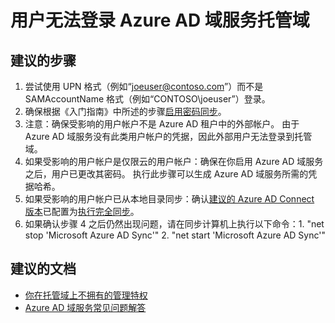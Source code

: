 <properties
    pageTitle="Users are unable to sign in to the Azure AD Domain Services managed domain "
    description="Azure AD 域服务"
    service="microsoft.aad"
    resource="Microsoft_AAD_DomainServices"
    authors="arluca"
    selfHelpType="resource"
    displayOrder="200"
    cloudEnvironments="public"
/>


# <a name="users-are-unable-to-sign-in-to-the-azure-ad-domain-services-managed-domain"></a>用户无法登录 Azure AD 域服务托管域

## <a name="recommended-steps"></a>**建议的步骤**
1.    尝试使用 UPN 格式（例如“joeuser@contoso.com”）而不是 SAMAccountName 格式（例如“CONTOSO\joeuser”）登录。 
2.    确保根据《入门指南》中所述的步骤[启用密码同步](https://docs.microsoft.com/azure/active-directory-domain-services/active-directory-ds-getting-started-password-sync)。
3.    注意：确保受影响的用户帐户不是 Azure AD 租户中的外部帐户。 由于 Azure AD 域服务没有此类用户帐户的凭据，因此外部用户无法登录到托管域。
4.    如果受影响的用户帐户是仅限云的用户帐户：确保在你启用 Azure AD 域服务之后，用户已更改其密码。 执行此步骤可以生成 Azure AD 域服务所需的凭据哈希。
5.    如果受影响的用户帐户已从本地目录同步：确认[建议的 Azure AD Connect 版本](https://www.microsoft.com/download/details.aspx?id=47594)已配置为[执行完全同步](https://docs.microsoft.com/azure/active-directory-domain-services/active-directory-ds-getting-started-password-sync)。
6.    如果确认步骤 4 之后仍然出现问题，请在同步计算机上执行以下命令：1. "net stop 'Microsoft Azure AD Sync'" 2. "net start 'Microsoft Azure AD Sync'"

## <a name="recommended-documents"></a>**建议的文档**
* [你在托管域上不拥有的管理特权](https://docs.microsoft.com/azure/active-directory-domain-services/active-directory-ds-admin-guide-administer-domain#administrative-privileges-you-do-not-have-on-a-managed-domain)
* [Azure AD 域服务常见问题解答](https://docs.microsoft.com/azure/active-directory-domain-services/active-directory-ds-faqs)

